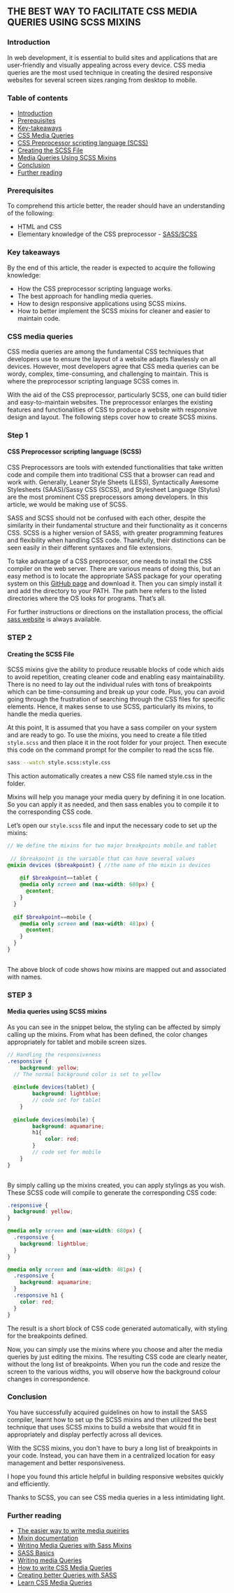 ## THE BEST WAY TO FACILITATE CSS MEDIA QUERIES USING SCSS MIXINS
### Introduction
In web development, it is essential to build sites and applications that are user-friendly and visually appealing across every device. CSS media queries are the most used technique in creating the desired responsive websites for several screen sizes ranging from desktop to mobile. 


### Table of contents
- [Introduction](#introduction)
- [Prerequisites](#prerequisites)
- [Key-takeaways](#key-takeaways)
- [CSS Media Queries](#css-media-queries)
- [CSS Preprocessor scripting language (SCSS)](#css-preprocessor-scripting-language-(SCSS))
- [Creating the SCSS File](#creating-the-sccs-file)
- [Media Queries Using SCSS Mixins](#media-queries-using-scss-mixins)
- [Conclusion](#conclusion)
- [Further reading](#further-reading)

### Prerequisites
To comprehend this article better, the reader should have an understanding of the following:
- HTML and CSS 
- Elementary knowledge of the CSS preprocessor - [SASS/SCSS](http://sass-lang.com)

### Key takeaways
By the end of this article, the reader is expected to acquire the following knowledge: 
- How the CSS preprocessor scripting language works.
- The best approach for handling media queries.
- How to design responsive applications using SCSS mixins.
- How to better implement the SCSS mixins for cleaner and easier to maintain code.

### CSS media queries
CSS media queries are among the fundamental CSS techniques that developers use to ensure the layout of a website adapts flawlessly on all devices. However, most developers agree that CSS media queries can be wordy, complex, time-consuming, and challenging to maintain. This is where the preprocessor scripting language SCSS comes in.

With the aid of the CSS preprocessor, particularly SCSS, one can build tidier and easy-to-maintain websites. The preprocessor enlarges the existing features and functionalities of CSS to produce a website with responsive design and layout. The following steps cover how to create SCSS mixins. 

### Step 1
#### CSS Preprocessor scripting language (SCSS)
CSS Preprocessors are tools with extended functionalities that take written code and compile them into traditional CSS that a browser can read and work with. Generally, Leaner Style Sheets (LESS), Syntactically Awesome Stylesheets (SAAS)/Sassy CSS (SCSS), and Stylesheet Language (Stylus) are the most prominent CSS preprocessors among developers. In this article, we would be making use of SCSS.
 
SASS and SCSS should not be confused with each other, despite the similarity in their fundamental structure and their functionality as it concerns CSS. SCSS is a higher version of SASS, with greater programming features and flexibility when handling CSS code. Thankfully, their distinctions can be seen easily in their different syntaxes and file extensions.

To take advantage of a CSS preprocessor, one needs to install the CSS compiler on the web server. There are various means of doing this, but an easy method is to locate the appropriate SASS package for your operating system on this [GitHub page](https://github.com/sass/dart-sass/releases/tag/1.43.5) and download it. Then you can simply install it and add the directory to your PATH. The path here refers to the listed directories where the OS looks for programs. That’s all. 

For further instructions or directions on the installation process, the official [sass website](https://sasslang.com) is always available.

### STEP 2
#### Creating the SCSS File
SCSS mixins give the ability to produce reusable blocks of code which aids to avoid repetition, creating cleaner code and enabling easy maintainability. There is no need to lay out the individual rules with tons of breakpoints which can be time-consuming and break up your code. Plus, you can avoid going through the frustration of searching through the CSS files for specific elements. Hence, it makes sense to use SCSS, particularly its mixins, to handle the media queries.

At this point, It is assumed that you have a sass compiler on your system and are ready to go. To use the mixins, you need to create a file titled `style.scss` and then place it in the root folder for your project. Then execute this code on the command prompt for the compiler to read the scss file.

```bash
sass --watch style.scss:style.css
```
This action automatically creates a new CSS file named style.css in the folder.

Mixins will help you manage your media query by defining it in one location. So you can apply it as needed, and then sass enables you to compile it to the corresponding CSS code.

Let’s open our `style.scss` file and input the necessary code to set up the mixins:

```scss
// We define the mixins for two major breakpoints mobile and tablet
 
 // $breakpoint is the variable that can have several values
@mixin devices ($breakpoint) { //the name of the mixin is devices
  
    @if $breakpoint==tablet {    
    @media only screen and (max-width: 680px) {
      @content;
    }
  }
 
  @if $breakpoint==mobile {
    @media only screen and (max-width: 481px) {
      @content;
    }
  }
}
 
```

The above block of code shows how mixins are mapped out and associated with names.

### STEP 3
#### Media queries using SCSS mixins

As you can see in the snippet below, the styling can be affected by simply calling up the mixins. From what has been defined, the color changes appropriately for tablet and mobile screen sizes.

```scss
// Handling the responsiveness
.responsive {
    background: yellow;
  // The normal background color is set to yellow
 
  @include devices(tablet) {
        background: lightblue;
        // code set for tablet
    }
 
  @include devices(mobile) {
        background: aquamarine;
        h1{
            color: red;
        }
        // code set for mobile    
    }
}
 
```

By simply calling up the mixins created, you can apply stylings as you wish. These SCSS code will compile to generate the corresponding CSS code:
 
```CSS
.responsive { 
  background: yellow;
}

@media only screen and (max-width: 680px) {
  .responsive {
    background: lightblue;
  }
}

@media only screen and (max-width: 481px) {
  .responsive {
    background: aquamarine;
  }
  .responsive h1 {
    color: red;
  }
}
```

The result is a short block of CSS code generated automatically, with styling for the breakpoints defined.

Now, you can simply use the mixins where you choose and alter the media queries by just editing the mixins. The resulting CSS code are clearly neater, without the long list of breakpoints. When you run the code and resize the screen to the various widths, you will observe how the background colour changes in correspondence.

### Conclusion
You have successfully acquired guidelines on how to install the SASS compiler, learnt how to set up the SCSS mixins and then utilized the best technique that uses SCSS mixins to build a website that would fit in appropriately and display perfectly across all devices.

With the SCSS mixins, you don't have to bury a long list of breakpoints in your code. Instead, you can have them in a centralized location for easy management and better responsiveness.

I hope you found this article helpful in building responsive websites quickly and efficiently.

Thanks to SCSS, you can see CSS media queries in a less intimidating light. 

### Further reading
- [The easier way to write media queiries](https://levelup.gitconnected.com/the-easier-way-to-write-media-queries-with-scss-mixin-c7c956150551)
- [Mixin documentation](https://sass-lang.com/documentation/at-rules/mixin)
- [Writing Media Queries with Sass Mixins](https://itnext.io/writing-media-queries-with-sass-mixins-3ea591ea3ea4)
- [SASS Basics](https://sass-lang.com/guide)
- [Writing media Queries](https://dev.to/heytulsiprasad/easy-to-write-media-queries-using-sass-mixins-1p2f)
- [How to write CSS Media Queries](https://www.educative.io/edpresso/how-to-write-css-media-queries-using-sass-mixins)
- [Creating better Queries with SASS](https://medium.com/nerd-for-tech/use-sass-to-create-better-media-queries-f5f149dc618c)
- [Learn CSS Media Queries](https://www.freecodecamp.org/news/learn-css-media-queries-by-building-projects/)

